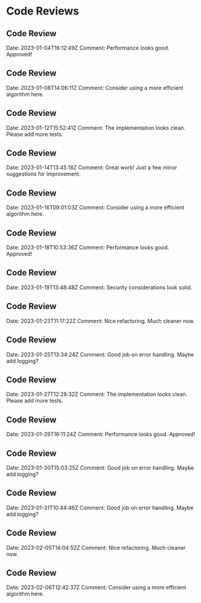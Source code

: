 # Code Reviews


## Code Review
Date: 2023-01-04T16:12:49Z
Comment: Performance looks good. Approved!

## Code Review
Date: 2023-01-08T14:06:11Z
Comment: Consider using a more efficient algorithm here.

## Code Review
Date: 2023-01-12T15:52:41Z
Comment: The implementation looks clean. Please add more tests.

## Code Review
Date: 2023-01-14T13:45:18Z
Comment: Great work! Just a few minor suggestions for improvement.

## Code Review
Date: 2023-01-16T09:01:03Z
Comment: Consider using a more efficient algorithm here.

## Code Review
Date: 2023-01-18T10:53:36Z
Comment: Performance looks good. Approved!

## Code Review
Date: 2023-01-19T13:48:48Z
Comment: Security considerations look solid.

## Code Review
Date: 2023-01-23T11:17:22Z
Comment: Nice refactoring. Much cleaner now.

## Code Review
Date: 2023-01-25T13:34:24Z
Comment: Good job on error handling. Maybe add logging?

## Code Review
Date: 2023-01-27T12:28:32Z
Comment: The implementation looks clean. Please add more tests.

## Code Review
Date: 2023-01-29T16:11:24Z
Comment: Performance looks good. Approved!

## Code Review
Date: 2023-01-30T15:03:25Z
Comment: Good job on error handling. Maybe add logging?

## Code Review
Date: 2023-01-31T10:44:46Z
Comment: Good job on error handling. Maybe add logging?

## Code Review
Date: 2023-02-05T14:04:52Z
Comment: Nice refactoring. Much cleaner now.

## Code Review
Date: 2023-02-06T12:42:37Z
Comment: Consider using a more efficient algorithm here.